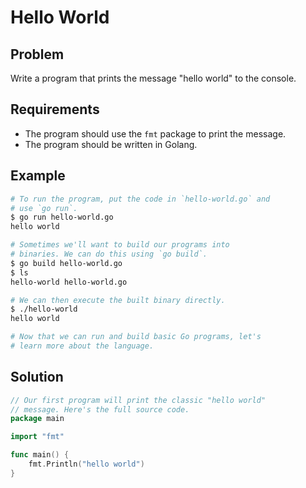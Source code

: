 # Hello World

## Problem

Write a program that prints the message "hello world" to the console.

## Requirements

- The program should use the `fmt` package to print the message.
- The program should be written in Golang.

## Example

```sh
# To run the program, put the code in `hello-world.go` and
# use `go run`.
$ go run hello-world.go
hello world

# Sometimes we'll want to build our programs into
# binaries. We can do this using `go build`.
$ go build hello-world.go
$ ls
hello-world hello-world.go

# We can then execute the built binary directly.
$ ./hello-world
hello world

# Now that we can run and build basic Go programs, let's
# learn more about the language.
```

## Solution

```go
// Our first program will print the classic "hello world"
// message. Here's the full source code.
package main

import "fmt"

func main() {
	fmt.Println("hello world")
}
```
